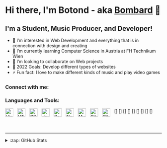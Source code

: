 # Hi there, I'm Botond - aka [Bombard][youtube] 👋 


## I'm a Student, Music Producer, and Developer!

- 👀 I’m interested in Web Development and everything that is in connection with design and creating
- 🌱 I’m currently learning Computer Science in Austria at FH Technikum Wien
- 👯 I’m looking to collaborate on Web projects
- 🥅 2022 Goals: Develop different types of websites 
- ⚡ Fun fact: I love to make different kinds of music and play video games

### Connect with me:

[Contact]: https://botondkovacs.com/#contact

### Languages and Tools:

[<img align="left" alt="Visual Studio Code" width="26px" src="https://cdn.jsdelivr.net/gh/devicons/devicon/icons/vscode/vscode-original.svg" style="padding-right:10px;" />]
[<img align="left" alt="HTML5" width="26px" src="https://cdn.jsdelivr.net/gh/devicons/devicon/icons/html5/html5-original.svg" style="padding-right:10px;" />]
[<img align="left" alt="CSS3" width="26px" src="https://cdn.jsdelivr.net/gh/devicons/devicon/icons/css3/css3-original.svg" style="padding-right:10px;" />]
[<img align="left" alt="JavaScript" width="26px" src="https://cdn.jsdelivr.net/gh/devicons/devicon/icons/javascript/javascript-original.svg" style="padding-right:10px;" />]
[<img align="left" alt="React" width="26px" src="https://cdn.jsdelivr.net/gh/devicons/devicon/icons/react/react-original.svg" style="padding-right:10px;" />]
[<img align="left" alt="Node.js" width="26px" src="https://cdn.jsdelivr.net/gh/devicons/devicon/icons/nodejs/nodejs-original.svg" style="padding-right:10px;" />]
[<img align="left" alt="MySQL" width="26px" src="https://cdn.jsdelivr.net/gh/devicons/devicon/icons/mysql/mysql-original.svg" style="padding-right:10px;" />]
[<img align="left" alt="Git" width="26px" src="https://cdn.jsdelivr.net/gh/devicons/devicon/icons/git/git-original.svg" style="padding-right:10px;" />]
[<img align="left" alt="GitHub" width="26px" src="https://user-images.githubusercontent.com/3369400/139447912-e0f43f33-6d9f-45f8-be46-2df5bbc91289.png" style="padding-right:10px;" />]

<br />
<br />

---

<details>
  <summary>:zap: GitHub Stats</summary>

  <img align="left" alt="Bombard's GitHub Stats" src="https://github-readme-stats.vercel.app/api?username=Bombardofficial&show_icons=true&hide_border=false&title_color=ff652f&icon_color=FFE400&bg_color=09131B&text_color=ffffff&border_color=0c1a25" />

</details>

[website]: https://botondkovacs.com
[youtube]: https://www.youtube.com/channel/UCMbOPifGjPo5H_F8FjA96PA
[instagram]: https://instagram.com/itsbombard
[linkedin]: https://www.linkedin.com/in/botond-kov%C3%A1cs-744120228
